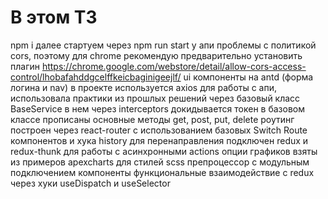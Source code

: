 # В этом ТЗ

npm i
далее стартуем через npm run start
у апи проблемы с политикой cors, поэтому для chrome рекомендую предварительно установить плагин
https://chrome.google.com/webstore/detail/allow-cors-access-control/lhobafahddgcelffkeicbaginigeejlf/
ui компоненты на antd (форма логина и nav)
в проекте используется axios для работы с апи,
использовала практики из прошлых решений через базовый класс BaseService
в нем через interceptors докидывается токен
в базовом классе прописаны основные методы get, post, put, delete
роутинг построен через react-router c использованием базовых Switch Route компонентов и хука history для перенаправления
подключен redux и redux-thunk для работы с асинхронными actions
опции графиков взяты из примеров apexcharts
для стилей scss препроцессор с модульным подключением
компоненты функциональные
взаимодействие с redux через хуки useDispatch и useSelector
